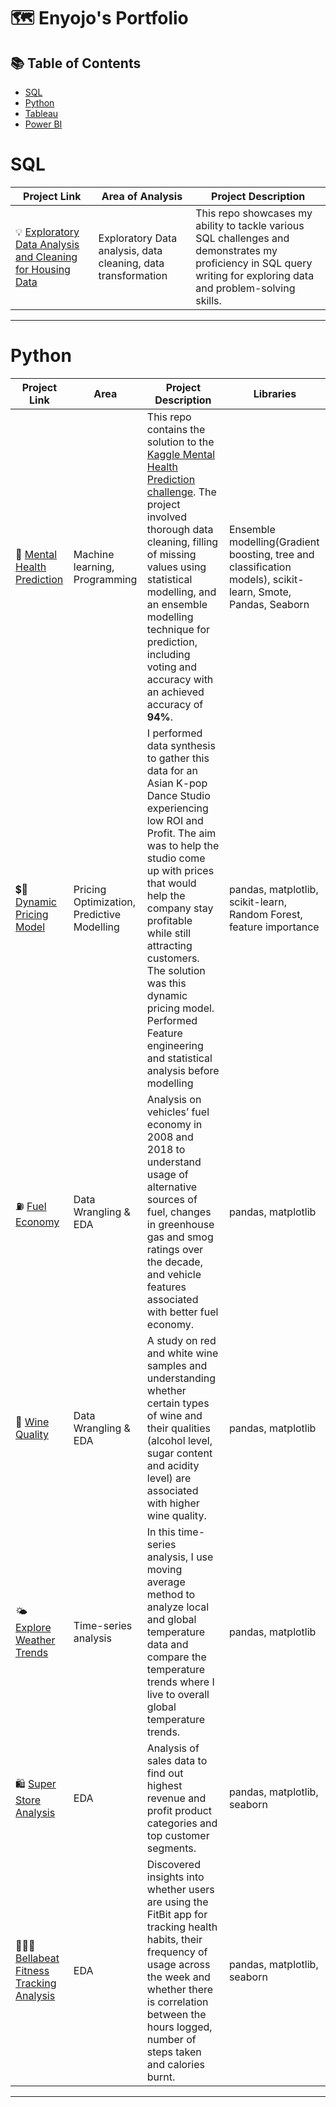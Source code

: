 # 🗺 Enyojo's Portfolio

## 📚 Table of Contents
- [SQL](#sql)
- [Python](#python)
- [Tableau](#tableau)
- [Power BI](#power-bi)

# SQL

| Project Link | Area of Analysis | Project Description | 
|---|---|---|
| 💡 [Exploratory Data Analysis and Cleaning for Housing Data](https://github.com/enyo-ojo/SQL-ETL-) | Exploratory Data analysis, data cleaning, data transformation | This repo showcases my ability to tackle various SQL challenges and demonstrates my proficiency in SQL query writing for exploring data and problem-solving skills. | 

***
# Python

| Project Link | Area | Project Description | Libraries |    
|---|---|---|---|
| 💊 [Mental Health Prediction](https://github.com/enyo-ojo/MachineLearning-EnsembleModel-forDepressionPrediction) | Machine learning, Programming | This repo contains the solution to the [Kaggle Mental Health Prediction challenge](https://www.kaggle.com/competitions/playground-series-s4e11). The project involved thorough data cleaning, filling of missing values using statistical modelling, and an ensemble modelling technique for prediction, including voting and accuracy with an achieved accuracy of **94%**. | Ensemble modelling(Gradient boosting, tree and classification models), scikit-learn, Smote, Pandas, Seaborn | 
| 💲💱 [Dynamic Pricing Model](https://github.com/enyo-ojo/Random_Forest-Dynamic-Pricing-Model) |  Pricing Optimization, Predictive Modelling | I performed data synthesis to gather this data for an Asian K-pop Dance Studio experiencing low ROI and Profit. The aim was to help the studio come up with prices that would help the company stay profitable while still attracting customers. The solution was this dynamic pricing model. Performed Feature engineering and statistical analysis before modelling | pandas, matplotlib, scikit-learn, Random Forest, feature importance |   
| ⛽️ [Fuel Economy](https://github.com/katiehuangx/Udacity-Data-Analyst-Nanodegree/blob/main/Case%20Study%202%20-%20Fuel%20Economy.ipynb) | Data Wrangling & EDA | Analysis on vehicles’ fuel economy in 2008 and 2018 to understand usage of alternative sources of fuel, changes in greenhouse gas and smog ratings over the decade, and vehicle features associated with better fuel economy. |  pandas, matplotlib |   
| 🍷 [Wine Quality](https://github.com/katiehuangx/Udacity-Data-Analyst-Nanodegree/blob/main/Case%20Study%201%20-%20Analysing%20Wine%20Quality.ipynb) | Data Wrangling & EDA | A study on red and white wine samples and understanding whether certain types of wine and their qualities (alcohol level, sugar content and acidity level) are associated with higher wine quality. | pandas, matplotlib |   
| 🌤 [Explore Weather Trends](https://github.com/katiehuangx/Udacity-Data-Analyst-Nanodegree/blob/main/Project%201%20-%20Explore%20Weather%20Trends.ipynb) | Time-series analysis | In this time-series analysis, I use moving average method to analyze local and global temperature data and compare the temperature trends where I live to overall global temperature trends. | pandas, matplotlib |
| 🛍 [Super Store Analysis](https://github.com/katiehuangx/Super-Store-Analysis/blob/main/Super_Store_Analysis.ipynb) | EDA | Analysis of sales data to find out highest revenue and profit product categories and top customer segments. | pandas, matplotlib, seaborn |
| 🏃🏻‍♀️ [Bellabeat Fitness Tracking Analysis](https://github.com/katiehuangx/Google-Data-Analytics-Capstone/blob/main/bellabeat-data-analysis.ipynb) | EDA | Discovered insights into whether users are using the FitBit app for tracking health habits, their frequency of usage across the week and whether there is correlation between the hours logged, number of steps taken and calories burnt. | pandas, matplotlib, seaborn |

***
